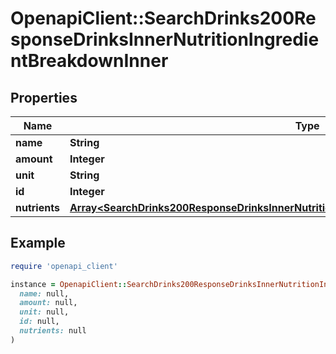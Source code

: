 # OpenapiClient::SearchDrinks200ResponseDrinksInnerNutritionIngredientBreakdownInner

## Properties

| Name | Type | Description | Notes |
| ---- | ---- | ----------- | ----- |
| **name** | **String** |  | [optional] |
| **amount** | **Integer** |  | [optional] |
| **unit** | **String** |  | [optional] |
| **id** | **Integer** |  | [optional] |
| **nutrients** | [**Array&lt;SearchDrinks200ResponseDrinksInnerNutritionIngredientBreakdownInnerNutrientsInner&gt;**](SearchDrinks200ResponseDrinksInnerNutritionIngredientBreakdownInnerNutrientsInner.md) |  | [optional] |

## Example

```ruby
require 'openapi_client'

instance = OpenapiClient::SearchDrinks200ResponseDrinksInnerNutritionIngredientBreakdownInner.new(
  name: null,
  amount: null,
  unit: null,
  id: null,
  nutrients: null
)
```

